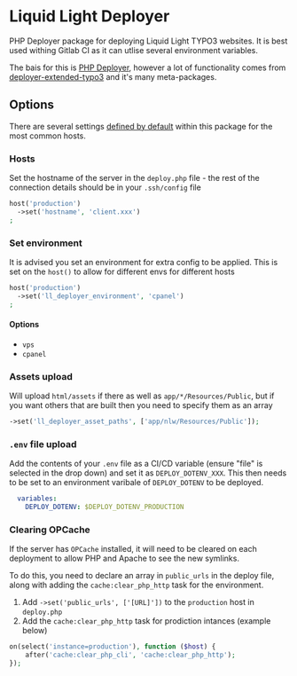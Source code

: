 # Liquid Light Deployer

PHP Deployer package for deploying Liquid Light TYPO3 websites. It is best used withing Gitlab CI as it can utlise several environment variables.

The bais for this is [PHP Deployer](https://deployer.org/), however a lot of functionality comes from [deployer-extended-typo3](https://github.com/sourcebroker/deployer-extended-typo3) and it's many meta-packages.

## Options

There are several settings [defined by default](./deployer/hosts) within this package for the most common hosts.


### Hosts

Set the hostname of the server in the `deploy.php` file - the rest of the connection details should be in your `.ssh/config` file

```php
host('production')
  ->set('hostname', 'client.xxx')
;
```

### Set environment

It is advised you set an environment for extra config to be applied. This is set on the `host()` to allow for different envs for different hosts

```php
host('production')
  ->set('ll_deployer_environment', 'cpanel')
;
```

#### Options

- `vps`
- `cpanel`

### Assets upload

Will upload `html/assets` if there as well as `app/*/Resources/Public`, but if you want others that are built then you need to specify them as an array

```php
->set('ll_deployer_asset_paths', ['app/nlw/Resources/Public']);
```

### `.env` file upload

Add the contents of your `.env` file as a CI/CD variable (ensure "file" is selected in the drop down) and set it as `DEPLOY_DOTENV_XXX`. This then needs to be set to an environment varibale of `DEPLOY_DOTENV` to be deployed.

```yaml
  variables:
    DEPLOY_DOTENV: $DEPLOY_DOTENV_PRODUCTION
```

### Clearing OPCache

If the server has `OPCache` installed, it will need to be cleared on each deployment to allow PHP and Apache to see the new symlinks.

To do this, you need to declare an array in `public_urls` in the deploy file, along with adding the `cache:clear_php_http` task for the environment.

1. Add `->set('public_urls', ['[URL]'])` to the `production` host in `deploy.php`
2. Add the `cache:clear_php_http` task for prodiction intances (example below)

```php
on(select('instance=production'), function ($host) {
	after('cache:clear_php_cli', 'cache:clear_php_http');
});
```

